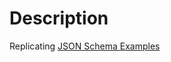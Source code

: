 # Description

Replicating [JSON Schema Examples](https://json-schema.org/learn/json-schema-examples)

